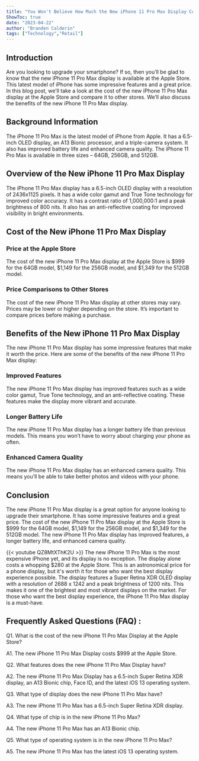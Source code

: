 ```yaml
---
title: "You Won't Believe How Much the New iPhone 11 Pro Max Display Costs at the Apple Store!"
ShowToc: true 
date: "2023-04-22"
author: "Branden Calderin" 
tags: ["Technology","Retail"]
---
```

## Introduction
Are you looking to upgrade your smartphone? If so, then you’ll be glad to know that the new iPhone 11 Pro Max display is available at the Apple Store. This latest model of iPhone has some impressive features and a great price. In this blog post, we’ll take a look at the cost of the new iPhone 11 Pro Max display at the Apple Store and compare it to other stores. We’ll also discuss the benefits of the new iPhone 11 Pro Max display.

## Background Information
The iPhone 11 Pro Max is the latest model of iPhone from Apple. It has a 6.5-inch OLED display, an A13 Bionic processor, and a triple-camera system. It also has improved battery life and enhanced camera quality. The iPhone 11 Pro Max is available in three sizes – 64GB, 256GB, and 512GB.

## Overview of the New iPhone 11 Pro Max Display
The iPhone 11 Pro Max display has a 6.5-inch OLED display with a resolution of 2436x1125 pixels. It has a wide color gamut and True Tone technology for improved color accuracy. It has a contrast ratio of 1,000,000:1 and a peak brightness of 800 nits. It also has an anti-reflective coating for improved visibility in bright environments.

## Cost of the New iPhone 11 Pro Max Display
### Price at the Apple Store
The cost of the new iPhone 11 Pro Max display at the Apple Store is $999 for the 64GB model, $1,149 for the 256GB model, and $1,349 for the 512GB model.

### Price Comparisons to Other Stores
The cost of the new iPhone 11 Pro Max display at other stores may vary. Prices may be lower or higher depending on the store. It’s important to compare prices before making a purchase.

## Benefits of the New iPhone 11 Pro Max Display
The new iPhone 11 Pro Max display has some impressive features that make it worth the price. Here are some of the benefits of the new iPhone 11 Pro Max display:

### Improved Features
The new iPhone 11 Pro Max display has improved features such as a wide color gamut, True Tone technology, and an anti-reflective coating. These features make the display more vibrant and accurate.

### Longer Battery Life
The new iPhone 11 Pro Max display has a longer battery life than previous models. This means you won’t have to worry about charging your phone as often.

### Enhanced Camera Quality
The new iPhone 11 Pro Max display has an enhanced camera quality. This means you’ll be able to take better photos and videos with your phone.

## Conclusion
The new iPhone 11 Pro Max display is a great option for anyone looking to upgrade their smartphone. It has some impressive features and a great price. The cost of the new iPhone 11 Pro Max display at the Apple Store is $999 for the 64GB model, $1,149 for the 256GB model, and $1,349 for the 512GB model. The new iPhone 11 Pro Max display has improved features, a longer battery life, and enhanced camera quality.

{{< youtube QZ8MtXThK2U >}} 
The new iPhone 11 Pro Max is the most expensive iPhone yet, and its display is no exception. The display alone costs a whopping $280 at the Apple Store. This is an astronomical price for a phone display, but it's worth it for those who want the best display experience possible. The display features a Super Retina XDR OLED display with a resolution of 2688 x 1242 and a peak brightness of 1200 nits. This makes it one of the brightest and most vibrant displays on the market. For those who want the best display experience, the iPhone 11 Pro Max display is a must-have.

## Frequently Asked Questions (FAQ) :
Q1. What is the cost of the new iPhone 11 Pro Max Display at the Apple Store?

A1. The new iPhone 11 Pro Max Display costs $999 at the Apple Store.

Q2. What features does the new iPhone 11 Pro Max Display have?

A2. The new iPhone 11 Pro Max Display has a 6.5-inch Super Retina XDR display, an A13 Bionic chip, Face ID, and the latest iOS 13 operating system.

Q3. What type of display does the new iPhone 11 Pro Max have?

A3. The new iPhone 11 Pro Max has a 6.5-inch Super Retina XDR display.

Q4. What type of chip is in the new iPhone 11 Pro Max?

A4. The new iPhone 11 Pro Max has an A13 Bionic chip.

Q5. What type of operating system is in the new iPhone 11 Pro Max?

A5. The new iPhone 11 Pro Max has the latest iOS 13 operating system.


